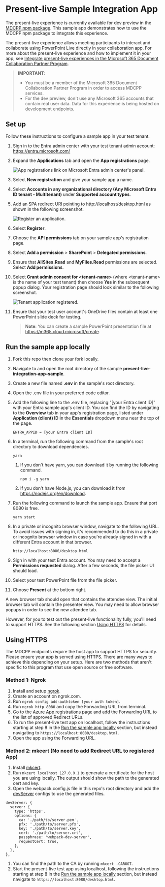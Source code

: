 # Present-live Sample Integration App

The present-live experience is currently available for dev preview in the [MDCPP npm package](https://aka.ms/MDCPP-npm-package). This sample app demonstrates how to use the MDCPP npm package to integrate this experience.

The present-live experience allows meeting participants to interact and collaborate using PowerPoint Live directly in your collaboration app. For more about the present-live experience and how to implement it in your app, see [Integrate present-live experiences in the Microsoft 365 Document Collaboration Partner Program](https://learn.microsoft.com/microsoft-365/document-collaboration-partner-program/scenarios/present).

> **IMPORTANT**:
>
> - You must be a member of the Microsoft 365 Document Collaboration Partner Program in order to access MDCPP services.
> - For the dev preview, don't use any Microsoft 365 accounts that contain real user data. Data for this experience is being hosted on development endpoints.

## Set up

Follow these instructions to configure a sample app in your test tenant.

1. Sign in to the Entra admin center with your test tenant admin account: https://entra.microsoft.com/
1. Expand the **Applications** tab and open the **App registrations** page.

    ![App registrations link on Microsoft Entra admin center's panel.](images/admin-center-registrations-tab.png)

1. Select **New registration** and give your sample app a name.
1. Select **Accounts in any organizational directory (Any Microsoft Entra ID tenant - Multitenant)** under **Supported account types**.
1. Add an SPA redirect URI pointing to http://localhost/desktop.html as shown in the following screenshot.

   ![Register an application.](images/entra-new-app-registration.png)

1. Select **Register**.
1. Choose the **API permissions** tab on your sample app's registration page.
1. Select **Add a permission** > **SharePoint** > **Delegated permissions**.
1. Ensure that **AllSites.Read** and **MyFiles.Read** permissions are selected. Select **Add permissions**.
1. Select **Grant admin consent for \<tenant-name\>** (where \<tenant-name\> is the name of your test tenant) then choose **Yes** in the subsequent popup dialog. Your registration page should look similar to the following screenshot.

   ![Tenant application registered.](images/entra-tenant-app-registered.png)

1. Ensure that your test user account's OneDrive files contain at least one PowerPoint slide deck for testing.

   > **Note**: You can create a sample PowerPoint presentation file at https://m365.cloud.microsoft/create.

## Run the sample app locally

1. Fork this repo then clone your fork locally.
1. Navigate to and open the root directory of the sample **present-live-integration-app-sample**.
1. Create a new file named **.env** in the sample's root directory.
1. Open the .env file in your preferred code editor.
1. Add the following line to the .env file, replacing "[your Entra client ID]" with your Entra sample app's client ID. You can find the ID by navigating to the **Overview** tab in your app's registration page, listed under **Application (client) ID** in the **Essentials** dropdown menu near the top of the page.

   ```text
   ENTRA_APPID = [your Entra client ID]
   ```

1. In a terminal, run the following command from the sample's root directory to download dependencies.

   ```text
   yarn
   ```

   1. If you don't have yarn, you can download it by running the following command.

      ```text
      npm i -g yarn
      ```

   1. If you don't have Node.js, you can download it from https://nodejs.org/en/download.

1. Run the following command to launch the sample app. Ensure that port 8080 is free.

   ```text
   yarn start
   ```

1. In a private or incognito browser window, navigate to the following URL. To avoid issues with signing in, it's recommended to do this in a private or incognito browser window in case you're already signed in with a different Entra account in that browser.

   ```text
   http://localhost:8080/desktop.html
   ```

1. Sign in with your test Entra account. You may need to accept a **Permissions requested** dialog. After a few seconds, the file picker UI should load.
1. Select your test PowerPoint file from the file picker.
1. Choose **Present** at the bottom right.

A new browser tab should open that contains the attendee view. The initial browser tab will contain the presenter view. You may need to allow browser popups in order to see the new attendee tab.

However, for you to test out the present-live functionality fully, you'll need to support HTTPS. See the following section [Using HTTPS](#using-https) for details.

## Using HTTPS

The MDCPP endpoints require the host app to support HTTPS for security. Please ensure your app is served using HTTPS. There are many ways to achieve this depending on your setup. Here are two methods that aren't specific to this program that use open source or free software.

### Method 1: Ngrok

1. Install and setup [ngrok](https://ngrok.com/download).
1. Create an account on ngrok.com.
1. Run `ngrok config add-authtoken [your auth token]`.
1. Run `ngrok http 8080` and copy the Forwarding URL from terminal.
1. Go to the [Azure App registrations page](https://aka.ms/AppRegistrations/?referrer=https%3A%2F%2Fdev.onedrive.com) and add the Forwarding URL to the list of approved Redirect URLs.
1. To run the present-live test app on localhost, follow the instructions starting at step 8 in the [Run the sample app locally](#run-the-sample-app-locally) section, but instead navigating to `https://localhost:8080/desktop.html`.
1. Open the app using the Forwarding URL.

### Method 2: mkcert (No need to add Redirect URL to registered App)

1. Install [mkcert](https://github.com/FiloSottile/mkcert).
1. Run `mkcert localhost 127.0.0.1` to generate a certificate for the host you are using locally. The output should show the path to the generated cert and key.
1. Open the webpack.config.js file in this repo's root directory and add the [devServer](https://webpack.js.org/configuration/dev-server/#devserverserver) configs to use the generated files.

  ```text
  devServer: {
    server: {
      type: 'https',
      options: {
        ca: './path/to/server.pem',
        pfx: './path/to/server.pfx',
        key: './path/to/server.key',
        cert: './path/to/server.crt',
        passphrase: 'webpack-dev-server',
        requestCert: true,
      },
    },
  },
  ```

1. You can find the path to the CA by running `mkcert -CAROOT`.
1. Start the present-live test app using localhost, following the instructions starting at step 8 in the [Run the sample app locally](#run-the-sample-app-locally) section, but instead navigate to `https://localhost:8080/desktop.html`.
